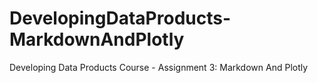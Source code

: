 # DevelopingDataProducts-MarkdownAndPlotly
Developing Data Products Course - Assignment 3:  Markdown And Plotly
